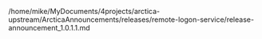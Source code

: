 /home/mike/MyDocuments/4projects/arctica-upstream/ArcticaAnnouncements/releases/remote-logon-service/release-announcement_1.0.1.1.md